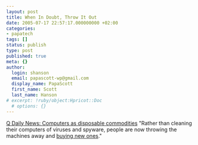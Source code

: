 ```yaml
---
layout: post
title: When In Doubt, Throw It Out
date: 2005-07-17 22:57:17.000000000 +02:00
categories:
- papatech
tags: []
status: publish
type: post
published: true
meta: {}
author:
  login: shanson
  email: papascott-wp@gmail.com
  display_name: PapaScott
  first_name: Scott
  last_name: Hanson
# excerpt: !ruby/object:Hpricot::Doc
  # options: {}
---
```

<p><a href="http://q.queso.com/archives/001706" title="QDN: Computers as disposable commodities">Q Daily News: Computers as disposable commodities</a> "Rather than cleaning their computers of viruses and spyware, people are now throwing the machines away and <a href="http://www.nytimes.com/2005/07/17/technology/17spy.html?ei=5090&amp;en=5b2b6783f66a7422&amp;ex=1279252800&amp;partner=rssuserland&amp;emc=rss&amp;pagewanted=all">buying new ones</a>."</p>

